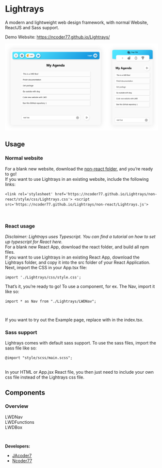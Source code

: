 # Lightrays
A modern and lightweight web design framework, with normal Website, ReactJS and Sass support.

Demo Website: https://ncoder77.github.io/Lightrays/

![Lightrays example image](/img/Logos/readmeHead.png "LR example: responsive Web App")

 

## Usage
### Normal website
For a blank new website, download the [non-react folder](https://downgit.github.io/#/home?url=https://github.com/Ncoder77/Lightrays/tree/alpha/non-react), and you’re ready to go! <br>
If you want to use Lightrays in an existing website, include the following links:<br>

`
    <link rel='stylesheet' href='https://ncoder77.github.io/Lightrays/non-react/style/css/Lightrays.css'>
    <script src='https://ncoder77.github.io/Lightrays/non-react/Lightrays.js'>
`

<br>

### React usage
*Disclaimer: Lightrays uses Typescript. You can find a tutorial on how to set up typescript for React here.*
<br>
For a blank new React App, download the react folder, and build all npm files.
<br>
If you want to use Lightrays in an existing React App, download the Lightrays folder, and copy it into the src folder of your React Application. Next, import the CSS in your App.tsx file: <br>

` import './Lightrays/css/style.css'; `

That’s it, you’re ready to go! To use a component, for ex. The Nav, import it like so: <br>

` import * as Nav from "./Lightrays/LWDNav"; `

<br>

If you want to try out the Example page, replace <App /> with <ExampleApp /> in the index.tsx.

### Sass support
Lightrays comes with default sass support. To use the sass files, import the sass file like so:<br>

` @import "style/scss/main.scss"; `

<br>
In your HTML or App.jsx React file, you then just need to include your own css file instead of the Lightrays css file.

## Components
### Overview
LWDNav<br>
LWDFunctions<br>
LWDBox<br>

<br>

**Developers:**
* [JAcoder7](https://github.com/JAcoder7 "go to his github-accont")
* [Ncoder77](https://github.com/Ncoder77 "go to his github-accont")
<br><br>